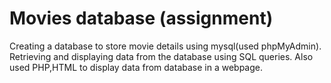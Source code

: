 # Movies database (assignment)
Creating a database to store movie details using mysql(used phpMyAdmin).
Retrieving and displaying data from the database using SQL queries.
Also used PHP,HTML to display data from database in a webpage.
